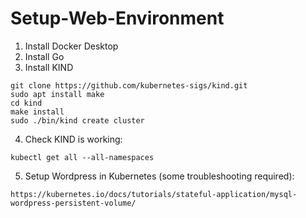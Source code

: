 # Setup-Web-Environment
1. Install Docker Desktop
2. Install Go
3. Install KIND
```
git clone https://github.com/kubernetes-sigs/kind.git
sudo apt install make
cd kind
make install
sudo ./bin/kind create cluster
```
4. Check KIND is working:
```
kubectl get all --all-namespaces
```
5. Setup Wordpress in Kubernetes (some troubleshooting required):
```
https://kubernetes.io/docs/tutorials/stateful-application/mysql-wordpress-persistent-volume/
```
